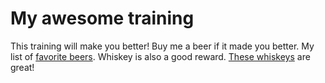 # My awesome training
This training will make you better!
Buy me a beer if it made you better.
My list of [favorite beers](beers.md).
Whiskey is also a good reward.
[These whiskeys](whiskeys.md) are great!
